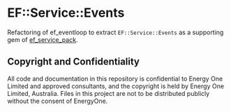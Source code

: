 # EF::Service::Events

Refactoring of ef_eventloop to extract `EF::Service::Events` as a supporting gem of [ef_service_pack](https://github.com/energyone/ef_service_pack).


## Copyright and Confidentiality
All code and documentation in this repository is confidential to Energy One Limited and approved consultants, and the copyright is held by Energy One Limited, Australia. Files in this project are not to be distributed publicly without the consent of EnergyOne.